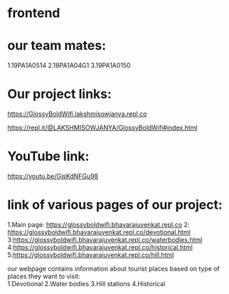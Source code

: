# frontend 

# our team mates: 
1.19PA1A0514 
2.18PA1A04G1 
3.19PA1A0150 

# Our project links: 
https://GlossyBoldWifi.lakshmisowjanya.repl.co  

https://repl.it/@LAKSHMISOWJANYA/GlossyBoldWifi#index.html 

# YouTube link: 
https://youtu.be/GjsKdNFGu98  

# link of various pages of our project:  
1.Main page: https://glossyboldwifi.bhavarajuvenkat.repl.co
2: https://glossyboldwifi.bhavarajuvenkat.repl.co/devotional.html 
3:https://glossyboldwifi.bhavarajuvenkat.repl.co/waterbodies.html
4:https://glossyboldwifi.bhavarajuvenkat.repl.co/historical.html 
5:https://glossyboldwifi.bhavarajuvenkat.repl.co/hill.html

our webpage contains information about tourist places based on type of places they want to visit:  
1.Devotional 
2.Water bodies 
3.Hill stations 
4.Historical



